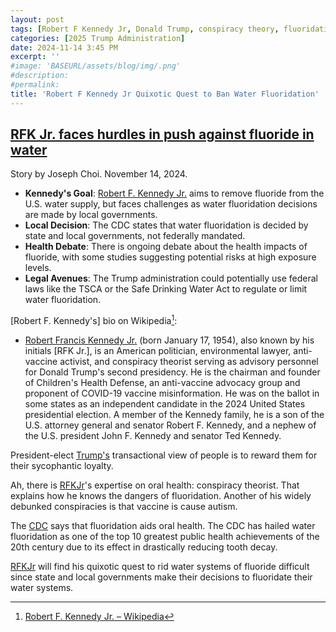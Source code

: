 ```yaml
---
layout: post
tags: [Robert F Kennedy Jr, Donald Trump, conspiracy theory, fluoridation]
categories: [2025 Trump Administration]
date: 2024-11-14 3:45 PM
excerpt: ''
#image: 'BASEURL/assets/blog/img/.png'
#description:
#permalink:
title: 'Robert F Kennedy Jr Quixotic Quest to Ban Water Fluoridation'
---
```



## [RFK Jr. faces hurdles in push against fluoride in water](https://thehill.com/policy/healthcare/4989375-fluoride-water-kennedy-trump/)

Story by Joseph Choi. November 14, 2024.

- **Kennedy's Goal**: [Robert F. Kennedy Jr.](https://x.com/robertfkennedjr) aims to remove fluoride from the U.S. water supply, but faces challenges as water fluoridation decisions are made by local governments.
- **Local Decision**: The CDC states that water fluoridation is decided by state and local governments, not federally mandated.
- **Health Debate**: There is ongoing debate about the health impacts of fluoride, with some studies suggesting potential risks at high exposure levels.
- **Legal Avenues**: The Trump administration could potentially use federal laws like the TSCA or the Safe Drinking Water Act to regulate or limit water fluoridation.

[Robert F. Kennedy's] bio on Wikipedia[^11]:

- [Robert Francis Kennedy Jr.](https://x.com/robertfkennedjr) (born January 17, 1954), also known by his initials [RFK Jr.], is an American politician, environmental lawyer, anti-vaccine activist, and conspiracy theorist serving as advisory personnel for Donald Trump's second presidency. He is the chairman and founder of Children's Health Defense, an anti-vaccine advocacy group and proponent of COVID-19 vaccine misinformation. He was on the ballot in some states as an independent candidate in the 2024 United States presidential election. A member of the Kennedy family, he is a son of the U.S. attorney general and senator Robert F. Kennedy, and a nephew of the U.S. president John F. Kennedy and senator Ted Kennedy.

[^11]: [Robert F. Kennedy Jr. – Wikipedia](https://en.wikipedia.org/wiki/Robert_F._Kennedy_Jr.?wprov=sfla1)

President-elect [Trump's](https://x.com/realdonaldtrump) transactional view of people is to reward them for their sycophantic loyalty. 

Ah, there is [RFKJr](https://x.com/robertfkennedjr)'s expertise on oral health: conspiracy theorist. That explains how he knows the dangers of fluoridation. Another of his widely debunked conspiracies is that vaccine is cause autism.

The [CDC](https://www.cdc.gov/) says that fluoridation aids oral health. The CDC has hailed water fluoridation as one of the top 10 greatest public health achievements of the 20th century due to its effect in drastically reducing tooth decay.  

[RFKJr](https://x.com/robertfkennedjr) will find his quixotic quest to rid water systems of fluoride difficult since state and local governments make their decisions to fluoridate their water systems. 

